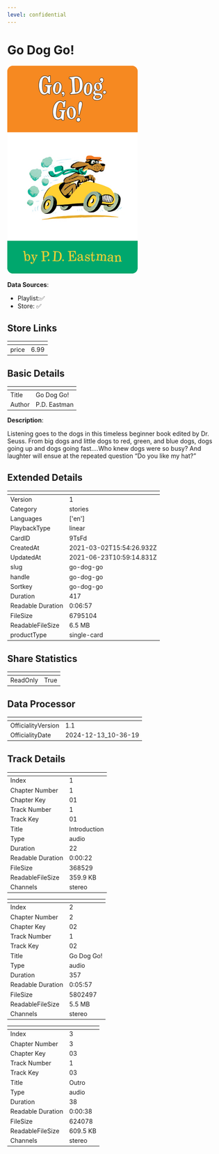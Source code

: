 ```yaml
---
level: confidential
---
```

# Go Dog Go!

![card_[9TsFd].png](../../img/cards/card_[9TsFd].png)

**Data Sources**: 

- Playlist:✅
- Store: ✅


## Store Links

| <!-- --> | <!-- --> |
| - | - |
| price | 6.99 |


## Basic Details

| <!-- --> | <!-- --> |
| - | - |
| Title | Go Dog Go! |
| Author | P.D. Eastman |

**Description**:

Listening goes to the dogs in this timeless beginner book edited by Dr. Seuss. From big dogs and little dogs to red, green, and blue dogs, dogs going up and dogs going fast....Who knew dogs were so busy? And laughter will ensue at the repeated question “Do you like my hat?”


## Extended Details

| <!-- --> | <!-- --> |
| - | - |
| Version | 1 |
| Category | stories |
| Languages | ['en'] |
| PlaybackType | linear |
| CardID | 9TsFd |
| CreatedAt | 2021-03-02T15:54:26.932Z |
| UpdatedAt | 2021-06-23T10:59:14.831Z |
| slug | go-dog-go |
| handle | go-dog-go |
| Sortkey | go-dog-go |
| Duration | 417 |
| Readable Duration | 0:06:57 |
| FileSize | 6795104 |
| ReadableFileSize | 6.5 MB |
| productType | single-card |


## Share Statistics

| <!-- --> | <!-- --> |
| - | - |
| ReadOnly | True |


## Data Processor

| <!-- --> | <!-- --> |
| - | - |
| OfficialityVersion | 1.1
| OfficialityDate | 2024-12-13_10-36-19


## Track Details

| <!-- --> | <!-- --> |
| - | - |
| Index | 1 |
| Chapter Number | 1 |
| Chapter Key | 01 |
| Track Number | 1 |
| Track Key | 01 |
| Title | Introduction |
| Type | audio |
| Duration | 22 |
| Readable Duration | 0:00:22 |
| FileSize | 368529 |
| ReadableFileSize | 359.9 KB |
| Channels | stereo |

| <!-- --> | <!-- --> |
| - | - |
| Index | 2 |
| Chapter Number | 2 |
| Chapter Key | 02 |
| Track Number | 1 |
| Track Key | 02 |
| Title | Go Dog Go! |
| Type | audio |
| Duration | 357 |
| Readable Duration | 0:05:57 |
| FileSize | 5802497 |
| ReadableFileSize | 5.5 MB |
| Channels | stereo |

| <!-- --> | <!-- --> |
| - | - |
| Index | 3 |
| Chapter Number | 3 |
| Chapter Key | 03 |
| Track Number | 1 |
| Track Key | 03 |
| Title | Outro |
| Type | audio |
| Duration | 38 |
| Readable Duration | 0:00:38 |
| FileSize | 624078 |
| ReadableFileSize | 609.5 KB |
| Channels | stereo |

